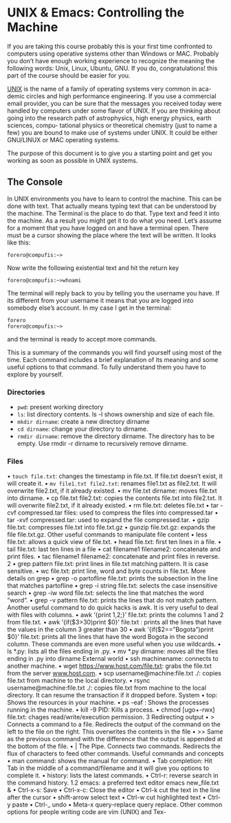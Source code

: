 #  UNIX & Emacs: Controlling the Machine

If you are taking this course probably this is your first time confronted to computers using operative systems other than Windows or MAC. Probably you don’t have enough working experience to recognize the meaning the following words: Unix, Linux, Ubuntu, GNU. If you do, congratulations! this part of the course should be easier for you.

[UNIX](https://es.wikipedia.org/wiki/Unix) is the name of a family of operating systems very common in aca- demic circles and high performance engineering. If you use a commercial email provider, you can be sure that the messages you received today were handled by computers under some flavor of UNIX. If you are thinking about going into the research path of astrophysics, high energy physics, earth sciences, compu- tational physics or theoretical chemistry (just to name a few) you are bound to make use of systems under UNIX. It could be either GNU/LINUX or MAC operating systems.

The purpose of this document is to give you a starting point and get you working as soon as possible in UNIX systems.

## The Console

In UNIX environments you have to learn to control the machine. This can be done with text. That actually means typing text that can be understood by the machine.
The Terminal is the place to do that. Type text and feed it into the machine. As a result you might get it to do what you need.
Let’s assume for a moment that you have logged on and have a terminal open. There must be a cursor showing the place where the text will be written. It looks like this:

```
forero@compufis:~>
```

Now write the following existential text and hit the return key
```
forero@compufis:~>whoami
```

The terminal will reply back to you by telling you the username you have. If its different from your username it means that you are logged into somebody else’s account. In my case I get in the terminal:
```
forero
forero@compufis:~>
```

and the terminal is ready to accept more commands.

This is a summary of the commands you will find yourself using most of the time. Each command includes a brief explanation of its meaning and some useful options to that command. To fully understand them you have to explore by yourself.

### Directories
* `pwd`: present working directory
* `ls`: list directory contents. ls -l shows ownership and size of each file.
* `mkdir dirname`: create a new directory dirname
* `cd dirname`: change your directory to dirname.
* `rmdir dirname`: remove the directory dirname. The directory has to be empty. Use rmdir -r dirname to recursively remove dirname.

### Files
• `touch file.txt`: changes the timestamp in file.txt. If file.txt doesn’t exist, it will create it.
• `mv file1.txt file2.txt`: renames file1.txt as file2.txt. It will overwrite file2.txt, if it already existed.
• mv file.txt dirname: moves file.txt into dirname.
• cp file.txt file2.txt: copies the contents file.txt into file2.txt.
It will overwrite file2.txt, if it already existed.
• rm file.txt: deletes file.txt
• tar -cvf compressed.tar files: used to compress the files into compressed.tar
• tar -xvf compressed.tar: used to expand the file compressed.tar.
• gzip file.txt: compresses file.txt into file.txt.gz
• gunzip file.txt.gz: expands the file file.txt.gz.
Other useful commands to manipulate file content
• less file.txt: allows a quick view of file.txt.
• head file.txt: first ten lines in a file.
• tail file.txt: last ten lines in a file
• cat filename1 filename2: concatenate and print files.
• tac filename1 filename2: concatenate and print files in reverse.
2
• grep pattern file.txt: print lines in file.txt matching pattern. It is case sensitive.
• wc file.txt: print line, word and byte counts in file.txt.
More details on grep
• grep -o partofline file.txt: prints the subsection in the line that matches partofline
• grep -i string file.txt: selects the case insensitive search
• grep -iw word file.txt: selects the line that matches the word ”word”.
• grep -v pattern file.txt: prints the lines that do not match pattern.
Another useful command to do quick hacks is awk. It is very useful to deal with files with columns.
• awk ’{print $1,$2;}’ file.txt: prints the columns 1 and 2 from file.txt.
• awk ’{if($3>30)print $0}’ file.txt : prints all the lines that have
the values in the column 3 greater than 30
• awk ’{if($2==”Bogota”)print $0}’ file.txt: prints all the lines that
have the word Bogota in the second column.
These commands are even more useful when you use wildcards.
• ls *.py: lists all the files ending in .py.
• mv *.py dirname: moves all the files ending in .py into dirname
External world
• ssh machinename: connects to another machine.
• wget https://www.host.com/file.txt: grabs the file.txt from the
server www.host.com.
• scp username@machine:file.txt ./: copies file.txt from machine to
the local directory.
• rsync username@machine:file.txt ./: copies file.txt from machine to the local directory. It can resume the transaction if it dropped before.
System
• top: Shows the resources in your machine.
• ps -eaf : Shows the processes running in the machine.
• kill -9 PID: Kills a process.
• chmod [ugo+-rwx] file.txt: chages read/write/execution permission.
3
Redirecting output
• > Connects a command to a file. Redirects the output of the command on the left to the file on the right. This overwrites the contents in the file
• >> Same as the previous command with the difference that the output is appended at the bottom of the file.
• | The Pipe. Connects two commands. Redirects the flux of characters to feed other commands.
Useful commands and concepts
• man command: shows the manual for command.
• Tab completion: Hit Tab in the middle of a command/filename and it will
give you options to complete it.
• history: lists the latest commands.
• Ctrl-r: reverse search in the command history.
1.2 emacs: a preferred text editor
emacs new_file.txt & • Ctrl-x-s: Save
• Ctrl-x-c: Close the editor
• Ctrl-k cut the text in the line after the cursor • shift-arrow select text
• Ctrl-w cut highlighted text
• Ctrl-y paste
• Ctrl-_ undo
• Meta-x query-replace query replace.
Other common options for people writing code are vim (UNIX) and Tex-
